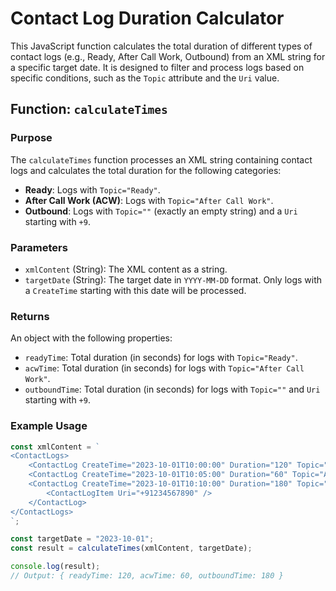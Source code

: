 # Contact Log Duration Calculator

This JavaScript function calculates the total duration of different types of contact logs (e.g., Ready, After Call Work, Outbound) from an XML string for a specific target date. It is designed to filter and process logs based on specific conditions, such as the `Topic` attribute and the `Uri` value.

## Function: `calculateTimes`

### Purpose
The `calculateTimes` function processes an XML string containing contact logs and calculates the total duration for the following categories:
- **Ready**: Logs with `Topic="Ready"`.
- **After Call Work (ACW)**: Logs with `Topic="After Call Work"`.
- **Outbound**: Logs with `Topic=""` (exactly an empty string) and a `Uri` starting with `+9`.

### Parameters
- `xmlContent` (String): The XML content as a string.
- `targetDate` (String): The target date in `YYYY-MM-DD` format. Only logs with a `CreateTime` starting with this date will be processed.

### Returns
An object with the following properties:
- `readyTime`: Total duration (in seconds) for logs with `Topic="Ready"`.
- `acwTime`: Total duration (in seconds) for logs with `Topic="After Call Work"`.
- `outboundTime`: Total duration (in seconds) for logs with `Topic=""` and `Uri` starting with `+9`.

### Example Usage
```javascript
const xmlContent = `
<ContactLogs>
    <ContactLog CreateTime="2023-10-01T10:00:00" Duration="120" Topic="Ready" />
    <ContactLog CreateTime="2023-10-01T10:05:00" Duration="60" Topic="After Call Work" />
    <ContactLog CreateTime="2023-10-01T10:10:00" Duration="180" Topic="">
        <ContactLogItem Uri="+91234567890" />
    </ContactLog>
</ContactLogs>
`;

const targetDate = "2023-10-01";
const result = calculateTimes(xmlContent, targetDate);

console.log(result);
// Output: { readyTime: 120, acwTime: 60, outboundTime: 180 }
